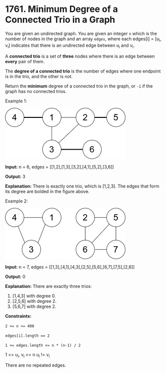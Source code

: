 # 1761. Minimum Degree of a Connected Trio in a Graph

You are given an undirected graph. You are given an integer `n` which is the number of nodes in the graph and an array `edges`, where each edges[i] = [u<sub>i</sub>, v<sub>i</sub>] indicates that there is an undirected edge between u<sub>i</sub> and v<sub>i</sub>.

A **connected trio** is a set of **three** nodes where there is an edge between **every** pair of them.

The **degree of a connected trio** is the number of edges where one endpoint is in the trio, and the other is not.

Return the **minimum** degree of a connected trio in the graph, or `-1` if the graph has no connected trios.

Example 1:

![trio 1](assents/trios1.png)

**Input:** n = 6, edges = [[1,2],[1,3],[3,2],[4,1],[5,2],[3,6]]

**Output:** 3

**Explanation:** There is exactly one trio, which is [1,2,3]. The edges that form its degree are bolded in the figure above.

Example 2:

![trio 2](assents/trios2.png)

**Input:** n = 7, edges = [[1,3],[4,1],[4,3],[2,5],[5,6],[6,7],[7,5],[2,6]]

**Output:** 0

**Explanation:** There are exactly three trios:
1) [1,4,3] with degree 0.
2) [2,5,6] with degree 2.
3) [5,6,7] with degree 2.
 

**Constraints:**

`2 <= n <= 400`

`edges[i].length == 2`

`1 <= edges.length <= n * (n-1) / 2`

1 <= u<sub>i</sub>, v<sub>i</sub> <= n
u<sub>i</sub> != v<sub>i</sub>

There are no repeated edges.